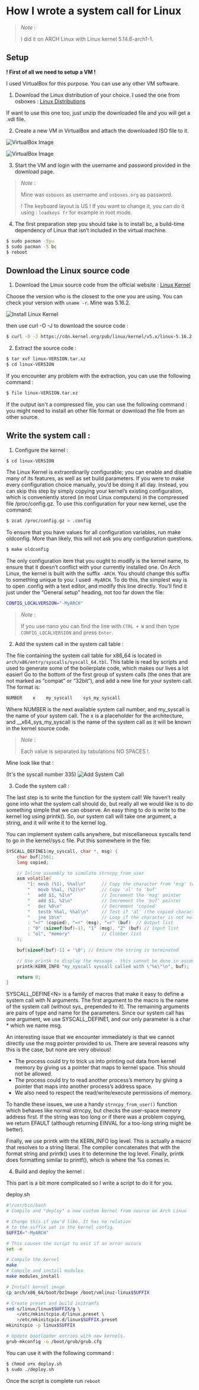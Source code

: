 # How I wrote a system call for Linux

> *Note* :
>
> I did it on ARCH Linux with Linux kernel 5.14.6-arch1-1.

## Setup

**! First of all we need to setup a VM !**

I used VirtualBox for this purpose. You can use any other VM software.

1. Download the Linux distribution of your choice. I used the one from osboxes : [Linux Distributions](https://www.osboxes.org/arch-linux/#archlinux-202109-vbox)

If want to use this one too, just unzip the downloaded file and you will get a .vdi file.

2. Create a new VM in VirtualBox and attach the downloaded ISO file to it.

![VirtualBox Image](virtualBox/1.png)

![VirtualBox Image](virtualBox/2.png)

3. Start the VM and login with the username and password provided in the download page.

> *Note* :
>
> Mine was `osboxes` as username and `osboxes.org` as password.
>
> ! The keyboard layout is US ! If you want to change it, you can do it using : `loadkeys fr` for example in root mode.

4. The first preparation step you should take is to install bc, a build-time dependency of Linux that isn’t included in the virtual machine.

```bash
$ sudo pacman -Syu
$ sudo pacman -S bc
$ reboot
```

## Download the Linux source code

1. Download the Linux source code from the official website : [Linux Kernel](https://cdn.kernel.org/pub/linux/kernel/v5.x/)

Choose the version who is the closest to the one you are using. You can check your version with `uname -r`. Mine was 5.16.2.

![Install Linux Kernel](install/1.png)

then use curl -O -J to download the source code :

```bash
$ curl -O -J https://cdn.kernel.org/pub/linux/kernel/v5.x/linux-5.16.2.tar.xz
```

2. Extract the source code :

```bash
$ tar xvf linux-VERSION.tar.xz
$ cd linux-VERSION
```

If you encounter any problem with the extraction, you can use the following command :

```bash
$ file linux-VERSION.tar.xz
```

If the output isn't a compressed file, you can use the following command :
you might need to install an other file format or download the file from an other source.

## Write the system call :

1. Configure the kernel :

```bash
$ cd linux-VERSION
```

The Linux Kernel is extraordinarily configurable; you can enable and disable many of its features, as well as set build parameters. If you were to make every configuration choice manually, you’d be doing it all day. Instead, you can skip this step by simply copying your kernel’s existing configuration, which is conveniently stored (in most Linux computers) in the compressed file /proc/config.gz. To use this configuration for your new kernel, use the command:

```bash
$ zcat /proc/config.gz > .config
```

To ensure that you have values for all configuration variables, run make oldconfig. More than likely, this will not ask you any configuration questions.

```bash
$ make oldconfig
```

The only configuration item that you ought to modify is the kernel name, to ensure that it doesn’t conflict with your currently installed one. On Arch Linux, the kernel is built with the suffix `-ARCH`. You should change this suffix to something unique to you: I used `-MyARCH`. To do this, the simplest way is to open .config with a text editor, and modify this line directly. You’ll find it just under the “General setup” heading, not too far down the file:

```bash
CONFIG_LOCALVERSION="-MyARCH"
```

> *Note* :
>
> If you use nano you can find the line with `CTRL + W` and then type `CONFIG_LOCALVERSION` and press `Enter`.

2. Add the system call in the system call table :

The file containing the system call table for x86_64 is located in `arch/x86/entry/syscalls/syscall_64.tbl`. This table is read by scripts and used to generate some of the boilerplate code, which makes our lives a lot easier! Go to the bottom of the first group of system calls (the ones that are not marked as “compat” or “32bit”), and add a new line for your system call. The format is:

```bash
NUMBER    x    my_syscall    sys_my_syscall
```

Where NUMBER is the next available system call number, and my_syscall is the name of your system call. The x is a placeholder for the architecture, and __x64_sys_my_syscall is the name of the system call as it will be known in the kernel source code.

> *Note* :
>
> Each value is separated by tabulations NO SPACES !.

Mine look like that :

(It's the syscall number 335)
![Add System Call](syscall/1.png)

3. Code the system call :

The last step is to write the function for the system call! We haven’t really gone into what the system call should do, but really all we would like is to do something simple that we can observe. An easy thing to do is write to the kernel log using printk(). So, our system call will take one argument, a string, and it will write it to the kernel log.

You can implement system calls anywhere, but miscellaneous syscalls tend to go in the kernel/sys.c file. Put this somewhere in the file:

```c
SYSCALL_DEFINE1(my_syscall, char *, msg) {
    char buf[256];
    long copied;

    // Inline assembly to simulate strncpy_from_user
    asm volatile(
        "1: movb (%1), %%al\n"      // Copy the character from 'msg' to 'al'
        "   movb %%al, (%2)\n"      // Copy 'al' to 'buf'
        "   add $1, %1\n"           // Increment the 'msg' pointer
        "   add $1, %2\n"           // Increment the 'buf' pointer
        "   dec %0\n"               // Decrement 'copied'
        "   testb %%al, %%al\n"     // Test if 'al' (the copied character) is null
        "   jne 1b\n"               // Loop if the character is not null
        : "=r" (copied), "=r" (msg), "=r" (buf)  // Output list
        : "0" (sizeof(buf)-1), "1" (msg), "2" (buf) // Input list
        : "al", "memory"            // Clobber list
    );

    buf[sizeof(buf)-1] = '\0'; // Ensure the string is terminated

    // Use printk to display the message - this cannot be done in assembly
    printk(KERN_INFO "my_syscall syscall called with \"%s\"\n", buf);

    return 0;
}
```

SYSCALL_DEFINE\<N\> is a family of macros that make it easy to define a system call with N arguments. The first argument to the macro is the name of the system call (without sys_ prepended to it). The remaining arguments are pairs of type and name for the parameters. Since our system call has one argument, we use SYSCALL_DEFINE1, and our only parameter is a char * which we name msg.

An interesting issue that we encounter immediately is that we cannot directly use the msg pointer provided to us. There are several reasons why this is the case, but none are very obvious!

- The process could try to trick us into printing out data from kernel memory by giving us a pointer that maps to kernel space. This should not be allowed.
- The process could try to read another process’s memory by giving a pointer that maps into another process’s address space.
- We also need to respect the read/write/execute permissions of memory.

To handle these issues, we use a handy `strncpy_from_user()` function which behaves like normal strncpy, but checks the user-space memory address first. If the string was too long or if there was a problem copying, we return EFAULT (although returning EINVAL for a too-long string might be better).

Finally, we use printk with the KERN_INFO log level. This is actually a macro that resolves to a string literal. The compiler concatenates that with the format string and printk() uses it to determine the log level. Finally, printk does formatting similar to printf(), which is where the %s comes in.

4. Build and deploy the kernel :

This part is a bit more complicated so I write a script to do it for you. 


deploy.sh
```bash
#!/usr/bin/bash
# Compile and "deploy" a new custom kernel from source on Arch Linux

# Change this if you'd like. It has no relation
# to the suffix set in the kernel config.
SUFFIX="-MyARCH"

# This causes the script to exit if an error occurs
set -e

# Compile the kernel
make
# Compile and install modules
make modules_install

# Install kernel image
cp arch/x86_64/boot/bzImage /boot/vmlinuz-linux$SUFFIX

# Create preset and build initramfs
sed s/linux/linux$SUFFIX/g \
    </etc/mkinitcpio.d/linux.preset \
    >/etc/mkinitcpio.d/linux$SUFFIX.preset
mkinitcpio -p linux$SUFFIX

# Update bootloader entries with new kernels.
grub-mkconfig -o /boot/grub/grub.cfg
```

You can use it with the following command :

```bash
$ chmod u+x deploy.sh
$ sudo ./deploy.sh
```

Once the script is complete run `reboot`
